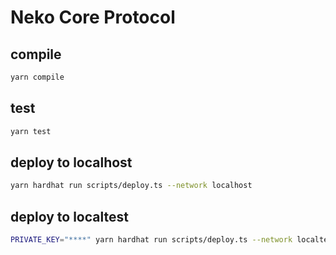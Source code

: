 # Neko Core Protocol

## compile

```sh
yarn compile
```

## test

```sh
yarn test
```

## deploy to localhost

```sh
yarn hardhat run scripts/deploy.ts --network localhost
```

## deploy to localtest

```sh
PRIVATE_KEY="****" yarn hardhat run scripts/deploy.ts --network localtest
```